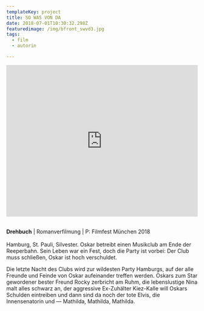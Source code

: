 ```yaml
---
templateKey: project
title: SO WAS VON DA
date: 2018-07-01T10:30:32.298Z
featuredimage: /img/bfront_swvd3.jpg
tags:
  - film
  - autorin

---
```

<iframe width="100%" height="400" src="https://www.youtube.com/embed/axpWiy9WxrY" frameborder="0" allow="accelerometer; autoplay; encrypted-media; gyroscope; picture-in-picture" allowfullscreen></iframe>

\
**Drehbuch** | Romanverfilmung | P: Filmfest München 2018\
\
Hamburg, St. Pauli, Silvester. Oskar betreibt einen Musikclub am Ende der Reeperbahn. Sein Leben war ein Fest, doch die Party ist vorbei: Der Club muss schließen, Oskar ist hoch verschuldet. 

Die letzte Nacht des Clubs wird zur wildesten Party Hamburgs, auf der alle Freunde und Feinde von Oskar aufeinander treffen werden. Oskars zum Star gewordener bester Freund Rocky zerbricht am Ruhm, die lebenslustige Nina malt alles schwarz an, der aggressive Ex-Zuhälter Kiez-Kalle will Oskars Schulden eintreiben und dann sind da noch der tote Elvis, die Innensenatorin und — Mathilda, Mathilda, Mathilda.
